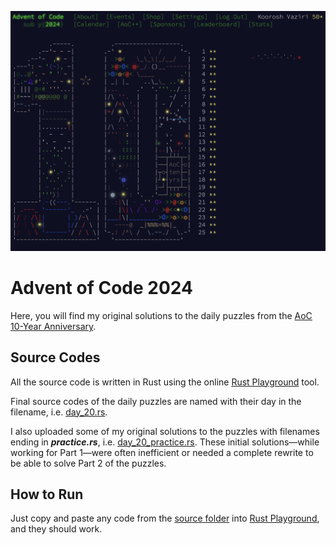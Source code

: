 ![AoC 2024](Advent_of_Code_2024.png)

# Advent of Code 2024

Here, you will find my original solutions to the daily puzzles from the [AoC 10-Year Anniversary](https://adventofcode.com/2024).

## Source Codes

All the source code is written in Rust using the online [Rust Playground](https://play.rust-lang.org) tool.

Final source codes of the daily puzzles are named with their day in the filename, i.e. [day_20.rs](https://github.com/kooroshvaziri/Advent-of-Code-2024/blob/main/src/day_20.rs).

I also uploaded some of my original solutions to the puzzles with filenames ending in **_practice.rs_**, i.e. [day_20_practice.rs](https://github.com/kooroshvaziri/Advent-of-Code-2024/blob/main/src/day_20_practice.rs). These initial solutions&mdash;while working for Part 1&mdash;were often inefficient or needed a complete rewrite to be able to solve Part 2 of the puzzles.


## How to Run

Just copy and paste any code from the [source folder](https://github.com/kooroshvaziri/Advent-of-Code-2024/blob/main/src/) into [Rust Playground](https://play.rust-lang.org), and they should work.
